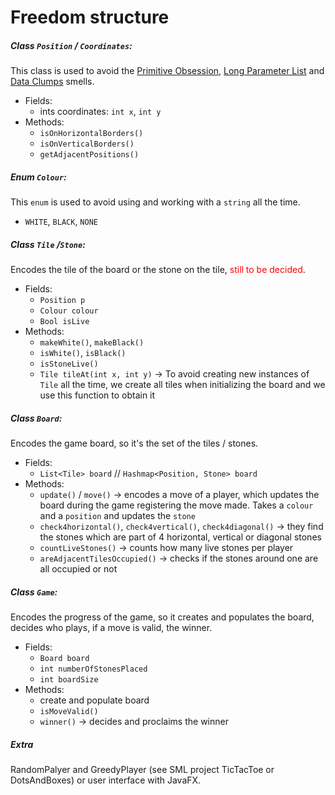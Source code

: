 # Freedom structure



##### Class `Position` / `Coordinates`:

This class is used to avoid the [Primitive Obsession](https://sourcemaking.com/refactoring/smells/primitive-obsession), [Long Parameter List](https://sourcemaking.com/refactoring/smells/long-parameter-list) and [Data Clumps](https://sourcemaking.com/refactoring/smells/data-clumps) smells.

- Fields:
  - ints coordinates: `int x`, `int y`
- Methods:
  - `isOnHorizontalBorders()`
  - `isOnVerticalBorders()`
  - `getAdjacentPositions()`

##### Enum `Colour`:

This `enum` is used to avoid using and working with a `string` all the time.

- `WHITE`, `BLACK`, `NONE`

##### Class `Tile` /`Stone`:

Encodes the tile of the board or the stone on the tile, <font color="red">still to be decided</font>.

- Fields:
  - `Position p`
  - `Colour colour`
  - `Bool isLive`
- Methods:
  - `makeWhite()`, `makeBlack()`
  - `isWhite()`, `isBlack()`
  - `isStoneLive()`
  - `Tile tileAt(int x, int y)` → To avoid creating new instances of `Tile` all the time, we create all tiles when initializing the board and we use this function to obtain it

##### Class `Board`:

Encodes the game board, so it's the set of the tiles / stones.

- Fields:
  - `List<Tile> board` // `Hashmap<Position, Stone> board`
- Methods:
  - `update()` / `move()` → encodes a move of a player, which updates the board during the game registering the move made. Takes a `colour` and a `position` and updates the `stone`
  - `check4horizontal()`, `check4vertical()`, `check4diagonal()` → they find the stones which are part of 4 horizontal, vertical or diagonal stones
  - `countLiveStones()` → counts how many live stones per player
  - `areAdjacentTilesOccupied()` → checks if the stones around one are all occupied or not

##### Class `Game`:

Encodes the progress of the game, so it creates and populates the board, decides who plays, if a move is valid, the winner.

- Fields:
  - `Board board`
  - `int numberOfStonesPlaced`
  - `int boardSize`
- Methods:
  - create and populate board
  - `isMoveValid()`
  - `winner()` → decides and proclaims the winner



##### Extra

RandomPalyer and GreedyPlayer (see SML project TicTacToe or DotsAndBoxes) or user interface with JavaFX.